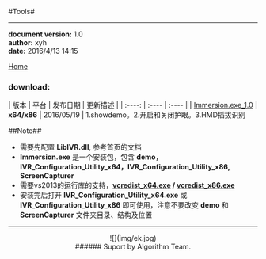 #Tools#

----------
**document version:**	1.0  
**author:** xyh  
**date:** 2016/4/13 14:15 

[Home](index.html "Home")
### download:   

| 版本 | 平台 | 发布日期 | 更新描述 |
| :----: | :---- | :---- |
| [Immersion.exe_1.0](attachment/tools/v1.0/Immersion.exe) | **x64/x86** | 2016/05/19 | 1.showdemo。2.开启和关闭护眼。3.HMD插拔识别 


##Note##
- 需要先配置 **LibIVR.dll**, 参考首页的文档
- **Immersion.exe** 是一个安装包，包含 **demo，IVR\_Configuration_Utility\_x64，IVR\_Configuration_Utility\_x86, ScreenCapturer**
- 需要vs2013的运行库的支持，**[vcredist_x64.exe](third-party.html) / [vcredist_x86.exe](third-party.html)** 
- 安装完后打开 **IVR\_Configuration_Utility\_x64.exe** 或 **IVR\_Configuration_Utility\_x86** 即可使用，注意不要改变 **demo** 和 **ScreenCapturer** 文件夹目录、结构及位置	


---------------------------------

<center>![](img/ek.jpg) </center>
<center> 
###### Suport by Algorithm Team. 
</center>
